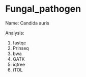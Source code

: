 # Fungal_pathogen

Name: Candida auris

Analysis: 

1. fastqc
2. Prinseq
3. bwa
4. GATK
5. iqtree
6. iTOL
